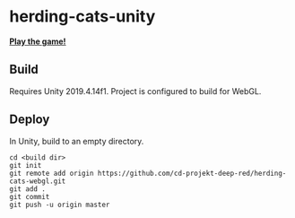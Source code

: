 # herding-cats-unity

[**Play the game!**](https://cd-projekt-deep-red.github.io/herding-cats-webgl/)

## Build
Requires Unity 2019.4.14f1.
Project is configured to build for WebGL.

## Deploy
In Unity, build to an empty directory.

```
cd <build dir>
git init
git remote add origin https://github.com/cd-projekt-deep-red/herding-cats-webgl.git
git add .
git commit
git push -u origin master
```
